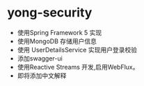 # yong-security
- 使用Spring Framework 5 实现
- 使用MongoDB 存储用户信息
- 使用 UserDetailsService 实现用户登录校验
- 添加swagger-ui
- 使用Reactive Streams 开发,启用WebFlux。
- 即将添加中文解释
